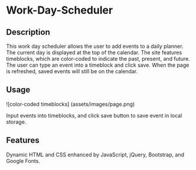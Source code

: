# Work-Day-Scheduler


## Description
  
This work day scheduler allows the user to add events to a daily planner. The current day is displayed at the top of the calendar. The site features timeblocks, which are color-coded to indicate the past, present, and future. The user can type an event into a timeblock and click save. When the page is refreshed, saved events will still be on the calendar.

## Usage

![color-coded timeblocks] (assets/images/page.png)

Input events into timeblocks, and click save button to save event in local storage.

## Features

Dynamic HTML and CSS enhanced by JavaScript, jQuery, Bootstrap, and Google Fonts.